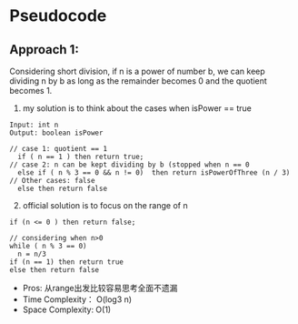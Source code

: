 # Pseudocode
## Approach 1: 
Considering short division, if n is a power of number b, we can keep dividing n by b as long as the remainder becomes 0 and the quotient becomes 1. 

1. my solution is to think about the cases when isPower == true

```
Input: int n
Output: boolean isPower

// case 1: quotient == 1
  if ( n == 1 ) then return true;
// case 2: n can be kept dividing by b (stopped when n == 0
  else if ( n % 3 == 0 && n != 0)  then return isPowerOfThree (n / 3)
// Other cases: false
  else then return false
```

2. official solution is to focus on the range of n 

```
if (n <= 0 ) then return false;

// considering when n>0
while ( n % 3 == 0) 
  n = n/3
if (n == 1) then return true
else then return false
```

- Pros: 从range出发比较容易思考全面不遗漏 
- Time Complexity： O(log3 n)
- Space Complexity:  O(1)
